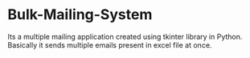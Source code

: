 # Bulk-Mailing-System
Its a multiple mailing application created using tkinter library in Python. Basically it sends multiple emails present in excel file at once.
